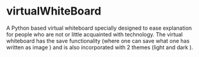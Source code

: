 # virtualWhiteBoard

A Python based virtual whiteboard specially designed to ease explanation for people who are not or little acquainted with technology.
The virtual whiteboard has the save functionality (where one can save what one has written as image ) and is also incorporated with 2 themes (light and dark ).  
